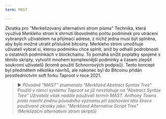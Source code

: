 ```yaml
---
term: MAST

---
```

Zkratka pro "Merkelizovaný alternativní strom písma" Technika, která využívá Merkleho strom k shrnutí libovolného počtu podmínek pro utrácení vybraných uživatelem na přijímací adrese, z nichž jedna musí být splněna, aby bylo možné utratit příslušné bitcoiny. Merkleho strom umožňuje uživateli vybrat si, kterou podmínku chce splnit, aniž by odhalil podrobnosti o ostatních podmínkách v blockchainu. To pomáhá snížit poplatky spojené s těmito skripty, vytvořit mnohem komplexnější podmínky a časem zlepšit soukromí uživatelů (kromě použití Schnorrových podpisů). Tento koncept byl předmětem několika návrhů, ale nakonec byl do Bitcoinu přidán prostřednictvím soft forku Taproot v roce 2021.

> ► *Původně "MAST" znamenalo "Merklized Abstract Syntax Tree" Použití v rámci systému Taproot se již nevztahuje na "Abstract Syntax Tree" Uživatelé však nadále používali termín MAST. Anthony Towns proto navrhl změnu původního významu při zachování této široce používané zkratky jako: "Merklized Alternative Script Tree" (Merklizační alternativní strom skriptů)*